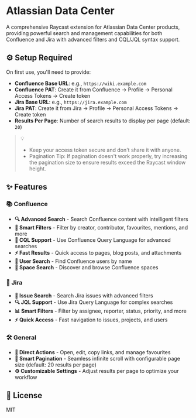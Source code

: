 # Atlassian Data Center

A comprehensive Raycast extension for Atlassian Data Center products, providing powerful search and management capabilities for both Confluence and Jira with advanced filters and CQL/JQL syntax support.

## ⚙️ Setup Required

On first use, you'll need to provide:

- **Confluence Base URL**: e.g., `https://wiki.example.com`
- **Confluence PAT**: Create it from Confluence → Profile → Personal Access Tokens → Create token
- **Jira Base URL**: e.g., `https://jira.example.com`
- **Jira PAT**: Create it from Jira → Profile → Personal Access Tokens → Create token
- **Results Per Page**: Number of search results to display per page (default: `20`)

> 💡
>
> - Keep your access token secure and don't share it with anyone.
> - Pagination Tip: If pagination doesn't work properly, try increasing the pagination size to ensure results exceed the Raycast window height.

## ✨ Features

### 📚 Confluence

- **🔍 Advanced Search** - Search Confluence content with intelligent filters
- **🎯 Smart Filters** - Filter by creator, contributor, favourites, mentions, and more
- **📝 CQL Support** - Use Confluence Query Language for advanced searches
- **⚡ Fast Results** - Quick access to pages, blog posts, and attachments
- **👥 User Search** - Find Confluence users by name
- **📁 Space Search** - Discover and browse Confluence spaces

### 🎫 Jira

- **🎫 Issue Search** - Search Jira issues with advanced filters
- **🔍 JQL Support** - Use Jira Query Language for complex searches
- **📊 Smart Filters** - Filter by assignee, reporter, status, priority, and more
- **⚡ Quick Access** - Fast navigation to issues, projects, and users

### 🛠️ General

- **🔗 Direct Actions** - Open, edit, copy links, and manage favourites
- **📄 Smart Pagination** - Seamless infinite scroll with configurable page size (default: 20 results per page)
- **⚙️ Customizable Settings** - Adjust results per page to optimize your workflow

## 📄 License

MIT
